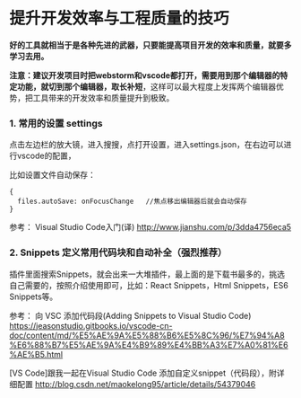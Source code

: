 # 提升开发效率与工程质量的技巧

**好的工具就相当于是各种先进的武器，只要能提高项目开发的效率和质量，就要多学习去用。**

**注意：建议开发项目时把webstorm和vscode都打开，需要用到那个编辑器的特定功能，就切到那个编辑器，取长补短**，这样可以最大程度上发挥两个编辑器优势，把工具带来的开发效率和质量提升到极致。

### 1. 常用的设置 settings
点击左边栏的放大镜，进入搜搜，点打开设置，进入settings.json，在右边可以进行vscode的配置，

比如设置文件自动保存：



```
{
  files.autoSave: onFocusChange   //焦点移出编辑器后就会自动保存
}
```



参考：
Visual Studio Code入门(译)
http://www.jianshu.com/p/3dda4756eca5


### 2. Snippets 定义常用代码块和自动补全（强烈推荐）

插件里面搜索Snippets，就会出来一大堆插件，最上面的是下载书最多的，挑选自己需要的，按照介绍使用即可，比如：React Snippets，Html Snippets，ES6 Snippets等。

参考：
向 VSC 添加代码段(Adding Snippets to Visual Studio Code)
https://jeasonstudio.gitbooks.io/vscode-cn-doc/content/md/%E5%AE%9A%E5%88%B6%E5%8C%96/%E7%94%A8%E6%88%B7%E5%AE%9A%E4%B9%89%E4%BB%A3%E7%A0%81%E6%AE%B5.html

[VS Code]跟我一起在Visual Studio Code 添加自定义snippet（代码段），附详细配置
http://blog.csdn.net/maokelong95/article/details/54379046



